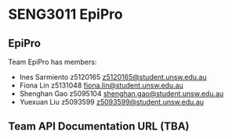 # SENG3011 EpiPro
## EpiPro
Team EpiPro has members:
* Ines Sarmiento z5120165
z5120165@student.unsw.edu.au
* Fiona Lin z5131048
fiona.lin@student.unsw.edu.au
* Shenghan Gao z5095104
shenghan.gao@student.unsw.edu.au
* Yuexuan Liu z5093599
z5093599@student.unsw.edu.au
## Team	API	Documentation	URL	(TBA)



